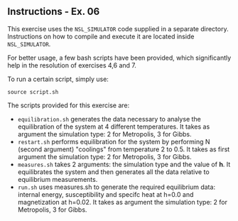 ## Instructions - Ex. 06
This exercise uses the `NSL_SIMULATOR` code supplied in a separate directory.
Instructions on how to compile and execute it are located inside `NSL_SIMULATOR`.

For better usage, a few bash scripts have been provided, which significantly help in the resolution of exercises 4,6 and 7.

To run a certain script, simply use:
```
source script.sh
```

The scripts provided for this exercise are:
- `equilibration.sh` generates the data necessary to analyse the equilibration of the system at 4 different temperatures. It takes as argument the simulation type: 2 for Metropolis, 3 for Gibbs.
- `restart.sh` performs equilibration for the system by performing N (second argument) "coolings" from temperature 2 to 0.5. It takes as first argument the simulation type: 2 for Metropolis, 3 for Gibbs.
- `measures.sh` takes 2 arguments: the simulation type and the value of **h**. It equilibrates the system and then generates all the data relative to equilibrium measurements.
- `run.sh` uses measures.sh to generate the required equilibrium data: internal energy, susceptibility and specifc heat at h=0.0 and magnetization at h=0.02. It takes as argument the simulation type: 2 for Metropolis, 3 for Gibbs.